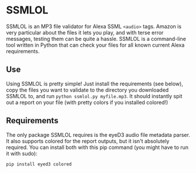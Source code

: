 # SSMLOL

SSMLOL is an MP3 file validator for Alexa SSML `<audio>` tags. Amazon is very particular about the files it lets you play, and with terse error messages, testing them can be quite a hassle. SSMLOL is a command-line tool written in Python that can check your files for all known current Alexa requirements.

## Use

Using SSMLOL is pretty simple! Just install the requirements (see below), copy the files you want to validate to the directory you downloaded SSMLOL to, and run `python ssmlol.py myfile.mp3`. It should instantly spit out a report on your file (with pretty colors if you installed colored!)

## Requirements

The only package SSMLOL requires is the eyeD3 audio file metadata parser. It also supports colored for the report outputs, but it isn't absolutely required. You can install both with this pip command (you might have to run it with sudo):

    pip install eyed3 colored
